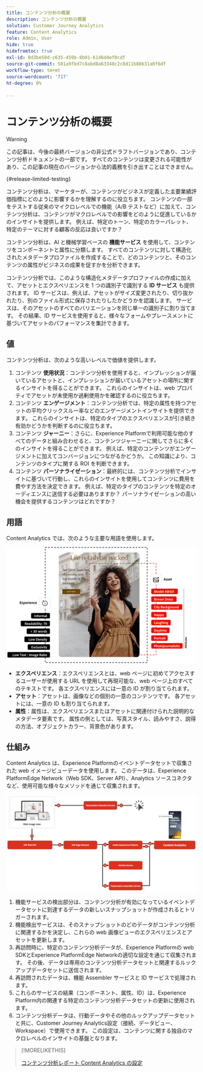 ```yaml
---
title: コンテンツ分析の概要
description: コンテンツ分析の概要
solution: Customer Journey Analytics
feature: Content Analytics
role: Admin, User
hide: true
hidefromtoc: true
exl-id: 0d3be50d-c635-459b-8b01-61d6d4ef0cdf
source-git-commit: 501a9fbd7c8abd8a63348c2c8d11b88b31a0f6df
workflow-type: tm+mt
source-wordcount: '717'
ht-degree: 0%

---
```


# コンテンツ分析の概要

<!-- 
This is a placeholder article for upcoming Content Analytics documentation. Currently used to set up contextual help entries for developer working on onboarding UI and workspace UI 
-->

>[!WARNING]
>
>この記事は、今後の最終バージョンの非公式ドラフトバージョンであり、コンテンツ分析ドキュメントの一部です。 すべてのコンテンツは変更される可能性があり、この記事の現在のバージョンから法的義務を引き出すことはできません。
>

{#release-limited-testing}

コンテンツ分析は、マーケターが、コンテンツがビジネスが定義した主要業績評価指標にどのように影響するかを理解するのに役立ちます。 コンテンツの一部をテストする従来のマイクロレベルでの機能（A/B テストなど）に加えて、コンテンツ分析は、コンテンツがマクロレベルでの影響をどのように促進しているかのインサイトを提供します。 例えば、特定のトーン、特定のカラーパレット、特定のテーマに対する顧客の反応は良いですか？

コンテンツ分析は、AI と機械学習ベースの **機能サービス** を使用して、コンテンツをコンポーネントと属性に分類します。 すべてのコンテンツに対して構造化されたメタデータプロファイルを作成することで、どのコンテンツと、そのコンテンツの属性がビジネスの成果を促すかを分析できます。

コンテンツ分析では、このような構造化メタデータプロファイルの作成に加えて、アセットとエクスペリエンスを 1 つの識別子で識別する **ID サービス** も提供されます。 ID サービスは、例えば、アセットがサイズ変更されたり、切り抜かれたり、別のファイル形式に保存されたりしたかどうかを認識します。 サービスは、そのアセットのすべてのバリエーションを同じ単一の識別子に割り当てます。 その結果、ID サービスを使用すると、様々なフォームやプレースメントに基づいてアセットのパフォーマンスを集計できます。

## 値

コンテンツ分析は、次のような高いレベルで価値を提供します。

1. コンテンツ **使用状況**：コンテンツ分析を使用すると、インプレッションが届いているアセットと、インプレッションが届いているアセットの場所に関するインサイトを得ることができます。 これらのインサイトは、web プロパティでアセットが未使用か過剰使用かを確認するのに役立ちます。
1. コンテンツ **エンゲージメント**：コンテンツ分析では、特定の属性を持つアセットの平均クリックスルー率などのエンゲージメントインサイトを提供できます。 これらのインサイトは、特定のタイプのエクスペリエンスが引き続き有効かどうかを判断するのに役立ちます。
1. コンテンツ **ジャーニー**：さらに、Experience Platformで利用可能な他のすべてのデータと組み合わせると、コンテンツジャーニーに関してさらに多くのインサイトを得ることができます。 例えば、特定のコンテンツがエンゲージメントに加えてコンバージョンにつながるかどうか。 この知識により、コンテンツのタイプに関する ROI を判断できます。
1. コンテンツ **パーソナライゼーション**：最終的には、コンテンツ分析でインサイトに基づいて行動し、これらのインサイトを使用してコンテンツに費用を費やす方法を決定できます。 例えば、特定のタイプのコンテンツを特定のオーディエンスに送信する必要はありますか？ パーソナライゼーションの高い機会を提供するコンテンツはどれですか？

## 用語

Content Analytics では、次のような主要な用語を使用します。

![Assetsとエクスペリエンス ](/help/content-analytics/assets//content-analytics-experience-asset.png)

* **エクスペリエンス**：エクスペリエンスとは、web ページに初めてアクセスするユーザーが使用する URL を使用して再現可能な、web ページ上のすべてのテキストです。 各エクスペリエンスには一意の ID が割り当てられます。
* **アセット**：アセットは、画像などの個別の一意のコンテンツです。 各アセットには、一意の ID も割り当てられます。
* **属性**：属性は、エクスペリエンスまたはアセットに関連付けられた説明的なメタデータ要素です。 属性の例としては、写真スタイル、読みやすさ、説得の方法、オブジェクトカラー、背景色があります。

## 仕組み

Content Analytics は、Experience Platformのイベントデータセットで収集された web イメージビューデータを使用します。 このデータは、Experience PlatformEdge Network（Web SDK、Server API）、Analytics ソースコネクタなど、使用可能な様々なメソッドを通じて収集されます。

![ コンテンツ分析 – 仕組み ](assets/how-it-works.png)


1. 機能サービスの検出部分は、コンテンツ分析が有効になっているイベントデータセットに到達するデータの新しいスナップショットが作成されるとトリガーされます。
1. 機能検出サービスは、そのスナップショットのどのデータがコンテンツ分析に関連するかを決定し、これらの web 画像ビューのエクスペリエンスとアセットを更新します。
1. 再訪問時に、特定のコンテンツ分析データが、Experience Platformの web SDKとExperience PlatformEdge Networkの適切な設定を通じて収集されます。 その後、データは専用のコンテンツ分析データセットと関連するルックアップデータセットに送信されます。
1. 再訪問されたデータは、機能 Assembler サービスと ID サービスで処理されます。
1. これらのサービスの結果（コンポーネント、属性、ID）は、Experience Platform内の関連する特定のコンテンツ分析データセットの更新に使用されます。
1. コンテンツ分析データは、行動データやその他のルックアップデータセットと共に、Customer Journey Analytics設定（接続、データビュー、Workspace）で使用できます。 この設定は、コンテンツに関する独自のマクロレベルのインサイトの基盤となります。

>[!MORELIKETHIS]
>
>[ コンテンツ分析レポート ](#report/report.md)
>[Content Analytics の設定 ](config/configuration.md)
